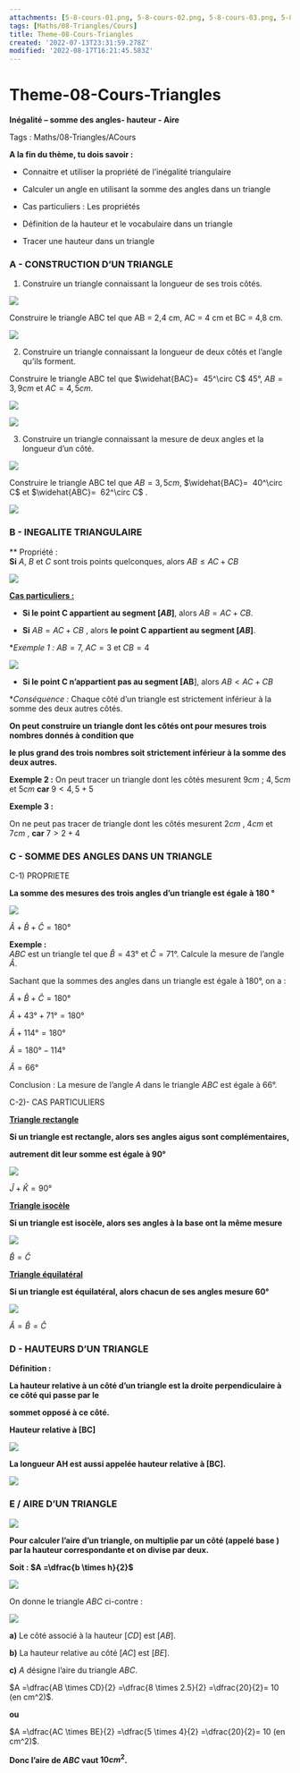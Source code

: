 ```yaml
---
attachments: [5-8-cours-01.png, 5-8-cours-02.png, 5-8-cours-03.png, 5-8-cours-04.png, Aspose.Words.d8ba61b2-bf67-4707-896d-fd6aa6a4b6da.004.png, Aspose.Words.d8ba61b2-bf67-4707-896d-fd6aa6a4b6da.005.png, Aspose.Words.d8ba61b2-bf67-4707-896d-fd6aa6a4b6da.007.png, Aspose.Words.d8ba61b2-bf67-4707-896d-fd6aa6a4b6da.008.png, Aspose.Words.d8ba61b2-bf67-4707-896d-fd6aa6a4b6da.009.png, Aspose.Words.d8ba61b2-bf67-4707-896d-fd6aa6a4b6da.010.png, Aspose.Words.d8ba61b2-bf67-4707-896d-fd6aa6a4b6da.020.png, Aspose.Words.d8ba61b2-bf67-4707-896d-fd6aa6a4b6da.023.png, Aspose.Words.d8ba61b2-bf67-4707-896d-fd6aa6a4b6da.027.png, Aspose.Words.d8ba61b2-bf67-4707-896d-fd6aa6a4b6da.029.png, Aspose.Words.d8ba61b2-bf67-4707-896d-fd6aa6a4b6da.040.png, Aspose.Words.d8ba61b2-bf67-4707-896d-fd6aa6a4b6da.055.png]
tags: [Maths/08-Triangles/Cours]
title: Theme-08-Cours-Triangles
created: '2022-07-13T23:31:59.278Z'
modified: '2022-08-17T16:21:45.583Z'
---
```


# Theme-08-Cours-Triangles

**Inégalité – somme des angles- hauteur  - Aire**

Tags : Maths/08-Triangles/ACours 


**A la fin du thème, tu dois savoir :**

* Connaitre et utiliser la propriété de l’inégalité triangulaire

* Calculer un angle en utilisant la somme des angles dans un triangle

* Cas particuliers : Les propriétés

* Définition de la hauteur et le vocabulaire dans un triangle

* Tracer une hauteur dans un triangle


### A -   CONSTRUCTION D’UN TRIANGLE

1. Construire un triangle connaissant la longueur de ses trois côtés.

![](@attachment/Aspose.Words.d8ba61b2-bf67-4707-896d-fd6aa6a4b6da.004.png)

Construire le triangle ABC tel que AB = 2,4 cm, AC = 4 cm et BC = 4,8 cm.

![](@attachment/Aspose.Words.d8ba61b2-bf67-4707-896d-fd6aa6a4b6da.005.png)

2. Construire un triangle connaissant la longueur de deux  côtés et l’angle qu’ils forment.

Construire le triangle ABC tel que $\widehat{BAC}=  45^\circ C$   45°, $AB=  3,9 cm$ et $AC =  4,5 cm$.

![](@attachment/Aspose.Words.d8ba61b2-bf67-4707-896d-fd6aa6a4b6da.007.png)

![](@attachment/Aspose.Words.d8ba61b2-bf67-4707-896d-fd6aa6a4b6da.008.png)


3. Construire un triangle connaissant la mesure de deux angles et la longueur d’un côté.

![](@attachment/Aspose.Words.d8ba61b2-bf67-4707-896d-fd6aa6a4b6da.009.png)


Construire le triangle ABC tel que $AB = 3,5 cm$, $\widehat{BAC}=  40^\circ C$  et $\widehat{ABC}=  62^\circ C$  .

![](@attachment/Aspose.Words.d8ba61b2-bf67-4707-896d-fd6aa6a4b6da.010.png)

###  B -     INEGALITE TRIANGULAIRE


** Propriété :          
**Si** $A$, $B$ et $C$ sont trois points quelconques, alors  $AB \le AC + CB$


![](@attachment/5-8-cours-01.png)



<u>**Cas particuliers :**</u>

* **Si le point C appartient au segment $[AB]$**, alors     $AB = AC + CB$.

* **Si**    $AB = AC + CB$  , alors **le point C appartient au segment $[AB]$**.

**Exemple 1 :*
 $AB = 7$,  $AC = 3$  et $CB = 4$    

![](@attachment/5-8-cours-02.png)

*  **Si le point C n’appartient pas au segment [AB**], alors  $AB  <  AC +  CB$

**Conséquence :*  Chaque côté d’un triangle est strictement inférieur à la somme des deux autres côtés.


**On peut construire un triangle dont les côtés ont pour mesures trois nombres donnés à condition que** 

**le plus grand des trois nombres soit strictement inférieur à la somme des deux autres.**

**Exemple 2 :** 
On peut tracer un triangle dont les côtés mesurent  $9 cm$ ;   $4,5 cm$  et   $5 cm$  **car**     $9  <  4,5  +  5$

**Exemple 3 :** 

On ne peut pas tracer de triangle dont les côtés mesurent   $2 cm$ ,   $4 cm$  et  $7 cm$ , **car**  $7  >  2 +  4$


###  C  -  SOMME DES ANGLES DANS UN TRIANGLE

C-1)  PROPRIETE


**La somme des mesures des trois angles d’un triangle est égale à  180 °**

![](@attachment/Aspose.Words.d8ba61b2-bf67-4707-896d-fd6aa6a4b6da.020.png) 

$\widehat{A}   + \widehat{B}   + \widehat{C}   =  180°$

**Exemple :**  
$ABC$ est un triangle tel que $\widehat{B}    = 43°$  et  $\widehat{C}   = 71°$. Calcule la mesure de l’angle $\widehat{A}$.

Sachant que la sommes des angles dans un triangle est égale à $180°$, on a :



$\widehat{A}   + \widehat{B}   + \widehat{C}   =  180°$


$\widehat{A}    +  43°  +  71°  =  180°$

$\widehat{A}    +  114°  =  180°$

$\widehat{A}    =  180°  - 114°$

$\widehat{A}   =  66°$                             

Conclusion :  La mesure de l’angle $A$ dans le triangle $ABC$ est égale à  $66°$.



C-2)-  CAS  PARTICULIERS

<u>**Triangle rectangle**</u>


**Si un triangle est rectangle, alors ses angles aigus sont complémentaires,** 

**autrement dit leur somme est égale à 90°**

![](@attachment/Aspose.Words.d8ba61b2-bf67-4707-896d-fd6aa6a4b6da.023.png)


$\widehat{J}   + \widehat{K}   =  90°$


 <u>**Triangle isocèle**</u>


**Si un triangle est isocèle, alors ses angles à la base ont la même mesure**

![](@attachment/Aspose.Words.d8ba61b2-bf67-4707-896d-fd6aa6a4b6da.027.png)

$\widehat{B}   = \widehat{C}$



<u>**Triangle équilatéral**</u>


**Si un triangle est équilatéral, alors chacun de ses angles mesure $60°$**

![](@attachment/Aspose.Words.d8ba61b2-bf67-4707-896d-fd6aa6a4b6da.029.png)

$\widehat{A} =  \widehat{B}  =  \widehat{C}$


### D  -  HAUTEURS D’UN TRIANGLE

**Définition :**



**La hauteur relative à un côté d’un triangle est la droite perpendiculaire à  ce côté qui passe par le** 

**sommet opposé à ce côté.**

**Hauteur relative à [BC]**


![](@attachment/5-8-cours-04.png)


**La longueur  AH  est aussi appelée  hauteur relative à [BC].**

![](@attachment/Aspose.Words.d8ba61b2-bf67-4707-896d-fd6aa6a4b6da.040.png)




### E / AIRE  D’UN  TRIANGLE

![](Aspose.Words.d8ba61b2-bf67-4707-896d-fd6aa6a4b6da.041.png)

**Pour calculer l’aire d’un triangle, on multiplie par un côté (appelé base ) par la hauteur correspondante et on divise par deux.**         

**Soit : $A =\dfrac{b \times h}{2}$**

![](@attachment/5-8-cours-03.png)


On donne le triangle  $ABC$ ci-contre :

![](@attachment/Aspose.Words.d8ba61b2-bf67-4707-896d-fd6aa6a4b6da.055.png)

**a)** Le côté associé à la hauteur $[CD]$ est $[AB]$.

**b)** La hauteur relative au côté $[AC]$ est $[BE]$.

**c)**  $A$ désigne l’aire du triangle $ABC$.


$A =\dfrac{AB \times CD}{2} =\dfrac{8 \times 2.5}{2} =\dfrac{20}{2}= 10 (en cm^2)$.

**ou**

$A =\dfrac{AC \times BE}{2} =\dfrac{5 \times 4}{2} =\dfrac{20}{2}= 10 (en cm^2)$.

**Donc l’aire de $ABC$ vaut $10 cm^2$.**





